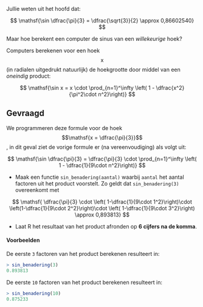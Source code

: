 Jullie weten uit het hoofd dat:

$$
\mathsf{\sin \dfrac{\pi}{3} = \dfrac{\sqrt{3}}{2} \approx 0,86602540}
$$

Maar hoe berekent een computer de sinus van een *willekeurige* hoek?

Computers berekenen voor een hoek $$\mathsf{x}$$ (in radialen uitgedrukt natuurlijk) de hoekgrootte door middel van een *oneindig* product:

$$
\mathsf{\sin x = x \cdot \prod_{n=1}^\infty \left( 1 - \dfrac{x^2}{\pi^2\cdot n^2}\right)}
$$

## Gevraagd

We programmeren deze formule voor de hoek $$\mathsf{x = \dfrac{\pi}{3}}$$, in dit geval ziet de vorige formule er (na vereenvoudiging) als volgt uit:

$$
\mathsf{\sin \dfrac{\pi}{3} = \dfrac{\pi}{3} \cdot \prod_{n=1}^\infty \left( 1 - \dfrac{1}{9\cdot n^2}\right)}
$$

- Maak een functie `sin_benadering(aantal)` waarbij `aantal` het aantal factoren uit het product voorstelt. Zo geldt dat `sin_benadering(3)` overeenkomt met 

$$
\mathsf{ \dfrac{\pi}{3} \cdot \left( 1-\dfrac{1}{9\cdot 1^2}\right)\cdot \left(1-\dfrac{1}{9\cdot 2^2}\right)\cdot  \left( 1-\dfrac{1}{9\cdot 3^2}\right) \approx 0,893813}
$$

- Laat R het resultaat van het product afronden op **6 cijfers na de komma**.

#### Voorbeelden

De eerste `3` factoren van het product berekenen resulteert in:

```R
> sin_benadering(3)
0.893813
```

De eerste `10` factoren van het product berekenen resulteert in:

```R
> sin_benadering(10)
0.875233
```
